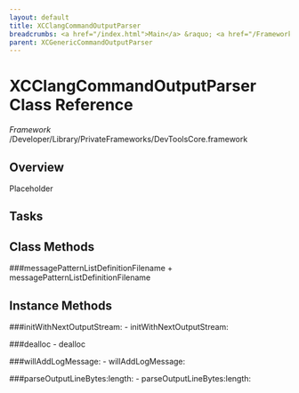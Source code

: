 ```yaml
---
layout: default
title: XCClangCommandOutputParser
breadcrumbs: <a href="/index.html">Main</a> &raquo; <a href="/Frameworks.html">Framework</a> &raquo; <a href="/Frameworks/DevToolsCore.html">DevToolsCore</a> &raquo; XCClangCommandOutputParser
parent: XCGenericCommandOutputParser 
---
```

# XCClangCommandOutputParser Class Reference

*Framework* /Developer/Library/PrivateFrameworks/DevToolsCore.framework

## Overview

Placeholder

## Tasks

## Class Methods

<a name="+messagePatternListDefinitionFilename"></a>
###messagePatternListDefinitionFilename
    + messagePatternListDefinitionFilename

## Instance Methods

<a name="-initWithNextOutputStream:"></a>
###initWithNextOutputStream:
    - initWithNextOutputStream:

<a name="-dealloc"></a>
###dealloc
    - dealloc

<a name="-willAddLogMessage:"></a>
###willAddLogMessage:
    - willAddLogMessage:

<a name="-parseOutputLineBytes:length:"></a>
###parseOutputLineBytes:length:
    - parseOutputLineBytes:length:

